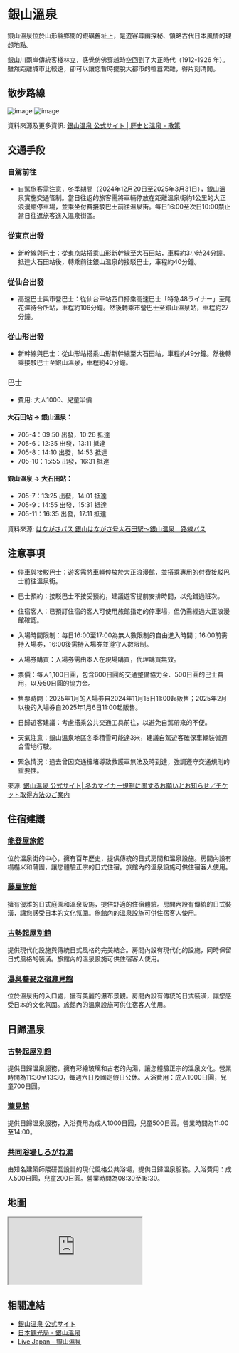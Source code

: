 # 銀山溫泉

銀山溫泉位於山形縣鄉間的銀礦舊址上，是遊客尋幽探秘、領略古代日本風情的理想地點。

銀山川兩岸傳統客棧林立，感覺仿佛穿越時空回到了大正時代（1912-1926 年）。雖然距離城市比較遠，卻可以讓您暫時擺脫大都市的喧囂繁雜，得片刻清閒。

## 散步路線

![image](https://github.com/user-attachments/assets/8a7fadfa-c9c6-4da1-b7d9-a5a7b0ed462e)
![image](https://github.com/user-attachments/assets/96d2f542-ad68-41c6-85d2-d130748d8303)

資料來源及更多資訊: [銀山温泉 公式サイト | 歴史と温泉 - 散策](https://www.ginzanonsen.jp/ginzan/walk.html)



## 交通手段 

### 自駕前往
- 自駕旅客需注意，冬季期間（2024年12月20日至2025年3月31日），銀山溫泉實施交通管制。當日往返的旅客需將車輛停放在距離溫泉街約1公里的大正浪漫館停車場，並乘坐付費接駁巴士前往溫泉街。每日16:00至次日10:00禁止當日往返旅客進入溫泉街區。 

### 從東京出發

- 新幹線與巴士：從東京站搭乘山形新幹線至大石田站，車程約3小時24分鐘。抵達大石田站後，轉乘前往銀山溫泉的接駁巴士，車程約40分鐘。 

### 從仙台出發
- 高速巴士與市營巴士：從仙台車站西口搭乘高速巴士「特急48ライナー」至尾花澤待合所站，車程約106分鐘。然後轉乘市營巴士至銀山溫泉站，車程約27分鐘。 

### 從山形出發
- 新幹線與巴士：從山形站搭乘山形新幹線至大石田站，車程約49分鐘。然後轉乘接駁巴士至銀山溫泉，車程約40分鐘。

### 巴士

- 費用: 大人1000、兒童半價

#### 大石田站 → 銀山溫泉：

- 705-4：09:50 出發，10:26 抵達
- 705-6：12:35 出發，13:11 抵達
- 705-8：14:10 出發，14:53 抵達
- 705-10：15:55 出發，16:31 抵達

#### 銀山溫泉 → 大石田站：

 - 705-7：13:25 出發，14:01 抵達
- 705-9：14:55 出發，15:31 抵達
- 705-11：16:35 出發，17:11 抵達

資料來源: [はながさバス 銀山はながさ号大石田駅〜銀山温泉　路線バス](https://www.hanagasa-bus-taisei.co.jp/base.html?utm_source=chatgpt.com)

## 注意事項

- 停車與接駁巴士：遊客需將車輛停放於大正浪漫館，並搭乘專用的付費接駁巴士前往溫泉街。

- 巴士預約：接駁巴士不接受預約，建議遊客提前安排時間，以免錯過班次。

- 住宿客人：已預訂住宿的客人可使用旅館指定的停車場，但仍需經過大正浪漫館確認。

- 入場時間限制：每日16:00至17:00為無人數限制的自由進入時間；16:00前需持入場券，16:00後需持入場券並遵守人數限制。

- 入場券購買：入場券需由本人在現場購買，代理購買無效。

- 票價：每人1,100日圓，包含600日圓的交通整備協力金、500日圓的巴士費用，以及50日圓的協力金。

- 售票時間：2025年1月的入場券自2024年11月15日11:00起販售；2025年2月以後的入場券自2025年1月6日11:00起販售。

- 日歸遊客建議：考慮搭乘公共交通工具前往，以避免自駕帶來的不便。

- 天氣注意：銀山溫泉地區冬季積雪可能達3米，建議自駕遊客確保車輛裝備適合雪地行駛。

- 緊急情況：過去曾因交通擁堵導致救護車無法及時到達，強調遵守交通規則的重要性。

來源: [銀山温泉 公式サイト| 冬のマイカー規制に関するお願いとお知らせ／チケット取得方法のご案内](https://www.ginzanonsen.jp/blog/archives/182)

## 住宿建議

### [能登屋旅館](https://www.notoyaryokan.com/)

位於溫泉街的中心，擁有百年歷史，提供傳統的日式房間和溫泉設施。房間內設有榻榻米和蒲團，讓您體驗正宗的日式住宿。旅館內的溫泉設施可供住宿客人使用。

### [藤屋旅館](https://www.fujiya-ginzan.com/)

擁有優雅的日式庭園和溫泉設施，提供舒適的住宿體驗。房間內設有傳統的日式裝潢，讓您感受日本的文化氛圍。旅館內的溫泉設施可供住宿客人使用。

### [古勢起屋別館](https://www.kosekiya.jp/)

提供現代化設施與傳統日式風格的完美結合。房間內設有現代化的設施，同時保留日式風格的裝潢。旅館內的溫泉設施可供住宿客人使用。

### [瀑與蕎麥之宿瀧見館](https://www.takimikan.jp/)

位於溫泉街的入口處，擁有美麗的瀑布景觀。房間內設有傳統的日式裝潢，讓您感受日本的文化氛圍。旅館內的溫泉設施可供住宿客人使用。

## 日歸溫泉

### [古勢起屋別館](https://www.kosekiya.jp/lunch/)
提供日歸溫泉服務，擁有彩繪玻璃和古老的內湯，讓您體驗正宗的溫泉文化。營業時間為11:30至13:30，每週六日及國定假日公休。入浴費用：成人1000日圓，兒童700日圓。 

### [瀧見館](https://www.takimikan.jp/hotspring/)
提供日歸溫泉服務，入浴費用為成人1000日圓，兒童500日圓。營業時間為11:00至14:00。 

### [共同浴場しろがね湯](https://yamagatakanko.com/attractions/detail_10833.html)
由知名建築師隈研吾設計的現代風格公共浴場，提供日歸溫泉服務。入浴費用：成人500日圓，兒童200日圓。營業時間為08:30至16:30。

## 地圖

<iframe src="https://www.google.com/maps/embed?pb=!1m18!1m12!1m3!1d5697.02969083047!2d140.52200947307557!3d38.572514683959845!2m3!1f0!2f0!3f0!3m2!1i1024!2i768!4f13.1!3m3!1m2!1s0x5f895d99931f6181%3A0xa6fc757a90d901d4!2z6YqA5bGx5rip5rOJ44OQ44K5!5e0!3m2!1sen!2stw!4v1690542666266!5m2!1sen!2stw"  allowfullscreen="" loading="lazy" referrerpolicy="no-referrer-when-downgrade"></iframe>

## 相關連結

- [銀山温泉 公式サイト](https://www.ginzanonsen.jp/)
- [日本觀光局 - 銀山溫泉](https://www.japan.travel/tw/spot/1798/)
- [Live Japan - 銀山溫泉](https://livejapan.com/zh-tw/in-tohoku/in-pref-yamagata/in-yamagata-suburbs/article-a3000053/)
